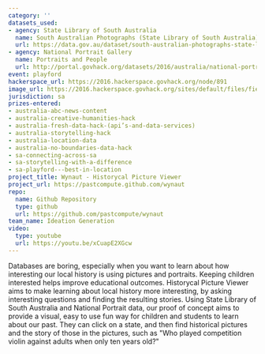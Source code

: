 ```yaml
---
category: ''
datasets_used:
- agency: State Library of South Australia
  name: South Australian Photographs (State Library of South Australia)
  url: https://data.gov.au/dataset/south-australian-photographs-state-library-of-south-australia
- agency: National Portrait Gallery
  name: Portraits and People
  url: http://portal.govhack.org/datasets/2016/australia/national-portrait-gallery/portraits-and-people.html
event: playford
hackerspace_url: https://2016.hackerspace.govhack.org/node/891
image_url: https://2016.hackerspace.govhack.org/sites/default/files/field/image/Capture_1.PNG
jurisdiction: sa
prizes-entered:
- australia-abc-news-content
- australia-creative-humanities-hack
- australia-fresh-data-hack-(api’s-and-data-services)
- australia-storytelling-hack
- australia-location-data
- australia-no-boundaries-data-hack
- sa-connecting-across-sa
- sa-storytelling-with-a-difference
- sa-playford---best-in-location
project_title: Wynaut - Historycal Picture Viewer
project_url: https://pastcompute.github.com/wynaut
repo:
  name: Github Repository
  type: github
  url: https://github.com/pastcompute/wynaut
team_name: Ideation Generation
video:
  type: youtube
  url: https://youtu.be/xCuapE2XGcw
---
```


Databases are boring, especially when you want to learn about how interesting our local history is using pictures and portraits.
Keeping children interested helps improve educational outcomes.
Historycal Picture Viewer aims to make learning about local history more interesting, by asking interesting questions and finding the resulting stories.
Using State Library of South Australia and National Portrait data, our proof of concept aims to provide a visual, easy to use fun way for children and students to learn about our past.
They can click on a state, and then find historical pictures and the story of those in the pictures, such as "Who played competition violin against adults when only ten years old?"